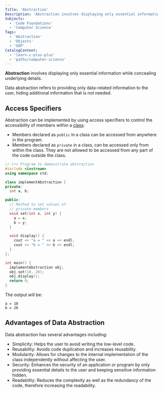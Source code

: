 ```yaml
---
Title: 'Abstraction'
Description: 'Abstraction involves displaying only essential information while concealing underlying details.'
Subjects:
  - 'Code Foundations'
  - 'Computer Science'
Tags:
  - 'Abstraction'
  - 'Objects'
  - 'OOP'
CatalogContent:
  - 'learn-c-plus-plus'
  - 'paths/computer-science'
---
```


**Abstraction** involves displaying only essential information while concealing underlying details.

Data abstraction refers to providing only data-related information to the user, hiding additional information that is not needed.

## Access Specifiers

Abstraction can be implemented by using access specifiers to control the accessibility of members within a [class](https://www.codecademy.com/resources/docs/cpp/classes):

- Members declared as `public` in a class can be accessed from anywhere in the program.
- Members declared as `private` in a class, can be accessed only from within the class. They are not allowed to be accessed from any part of the code outside the class.

```cpp
// C++ Program to demonstrate abstraction
#include <iostream>
using namespace std;

class implementAbstraction {
private:
  int a, b;

public:
  // Method to set values of
  // private members
  void set(int x, int y) {
    a = x;
    b = y;
  }

  void display() {
    cout << "a = " << a << endl;
    cout << "b = " << b << endl;
  }
};

int main() {
  implementAbstraction obj;
  obj.set(10, 20);
  obj.display();
  return 0;
}
```

The output will be:

```shell
a = 10
b = 20
```

## Advantages of Data Abstraction

Data abstraction has several advantages including:

- Simplicity: Helps the user to avoid writing the low-level code.
- Reusability: Avoids code duplication and increases reusability.
- Modularity: Allows for changes to the internal implementation of the class independently without affecting the user.
- Security: Enhances the security of an application or program by only providing essential details to the user and keeping sensitive information hidden.
- Readability: Reduces the complexity as well as the redundancy of the code, therefore increasing the readability.
